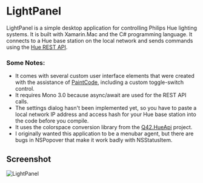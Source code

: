 # LightPanel

LightPanel is a simple desktop application for controlling Philips Hue lighting systems. It is built with Xamarin.Mac and the C# programming language. It connects to a Hue base station on the local network and sends commands using the [Hue REST API](http://developers.meethue.com/).

### Some Notes:

* It comes with several custom user interface elements that were created with the assistance of [PaintCode](http://www.paintcodeapp.com/), including a custom toggle-switch control.
* It requires Mono 3.0 because async/await are used for the REST API calls.
* The settings dialog hasn't been implemented yet, so you have to paste a local network IP address and access hash for your Hue base station into the code before you compile.
* It uses the colorspace conversion library from the [Q42.HueApi](https://github.com/Q42/Q42.HueApi) project.
* I originally wanted this application to be a menubar agent, but there are bugs in NSPopover that make it work badly with NSStatusItem.

## Screenshot

![LightPanel](http://seg.phault.net/images/lightpanelscreen.png)
